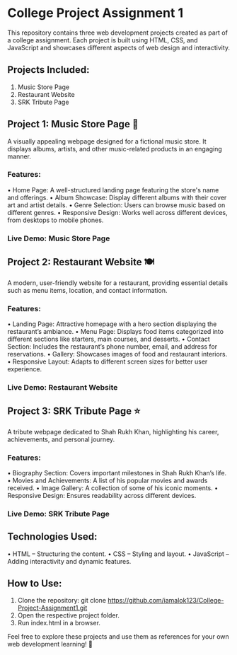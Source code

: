 # College Project Assignment 1

This repository contains three web development projects created as part of a college assignment. Each project is built using HTML, CSS, and JavaScript and showcases different aspects of web design and interactivity.


## Projects Included:

1. Music Store Page
2. Restaurant Website
3. SRK Tribute Page



## Project 1: Music Store Page 🎵
A visually appealing webpage designed for a fictional music store. It displays albums, artists, and other music-related products in an engaging manner.


### Features:
• Home Page: A well-structured landing page featuring the store's name and offerings.
• Album Showcase: Display different albums with their cover art and artist details.
• Genre Selection: Users can browse music based on different genres.
• Responsive Design: Works well across different devices, from desktops to mobile phones.

### Live Demo: Music Store Page




## Project 2: Restaurant Website 🍽️
A modern, user-friendly website for a restaurant, providing essential details such as menu items, location, and contact information.


### Features:
• Landing Page: Attractive homepage with a hero section displaying the restaurant’s ambiance.
• Menu Page: Displays food items categorized into different sections like starters, main courses, and desserts.
• Contact Section: Includes the restaurant’s phone number, email, and address for reservations.
• Gallery: Showcases images of food and restaurant interiors.
• Responsive Layout: Adapts to different screen sizes for better user experience.

### Live Demo: Restaurant Website



## Project 3: SRK Tribute Page ⭐
A tribute webpage dedicated to Shah Rukh Khan, highlighting his career, achievements, and personal journey.

### Features:
• Biography Section: Covers important milestones in Shah Rukh Khan’s life.
• Movies and Achievements: A list of his popular movies and awards received.
• Image Gallery: A collection of some of his iconic moments.
• Responsive Design: Ensures readability across different devices.

### Live Demo: SRK Tribute Page


## Technologies Used:

• HTML – Structuring the content.
• CSS – Styling and layout.
• JavaScript – Adding interactivity and dynamic features.


## How to Use:

1. Clone the repository: git clone https://github.com/iamalok123/College-Project-Assignment1.git
2. Open the respective project folder.
3. Run index.html in a browser.
   
Feel free to explore these projects and use them as references for your own web development learning! 🎉
